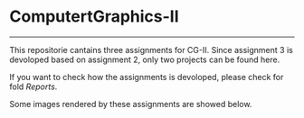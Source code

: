 # ComputertGraphics-II

---

This repositorie cantains three assignments for CG-II. Since assignment 3 is devoloped based on assignment 2, only two projects can be found here.

If you want to check how the assignments is devoloped, please check for fold *Reports*.

Some images rendered by these assignments are showed below.
